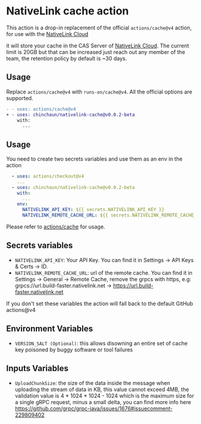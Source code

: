 # NativeLink cache action

This action is a drop-in replacement of the official `actions/cache@v4` action, for use with the [NativeLink Cloud](nativelink.com/?ref=cache)

it will store your cache in the CAS Server of [NativeLink Cloud](nativelink.com/?ref=cache). The current limit is 20GB but that can be increased just reach out any member of the team, the retention policy by default is ~30 days.

## Usage

Replace `actions/cache@v4` with `runs-on/cache@v4`. All the official options are supported.

```diff
- - uses: actions/cache@v4
+ - uses: chinchaun/nativelink-cache@v0.0.2-beta
    with:
      ...
```

## Usage

You need to create two secrets variables and use them as an env in the action

```yaml
  - uses: actions/checkout@v4
    ...
  - uses: chinchaun/nativelink-cache@v0.0.2-beta
    with:
      ...
    env:
      NATIVELINK_API_KEY: ${{ secrets.NATIVELINK_API_KEY }}
      NATIVELINK_REMOTE_CACHE_URL: ${{ secrets.NATIVELINK_REMOTE_CACHE_URL }}
```

Please refer to [actions/cache](https://github.com/actions/cache) for usage.

## Secrets variables
* `NATIVELINK_API_KEY`: Your API Key. You can find it in Settings -> API Keys & Certs -> ID.
* `NATIVELINK_REMOTE_CACHE_URL`: url of the remote cache. You can find it in Settings -> General -> Remote Cache, remove the grpcs with https, e.g: grpcs://url.build-faster.nativelink.net -> https://url.build-faster.nativelink.net

If you don't set these variables the action will fall back to the default GitHub actions@v4

## Environment Variables
* `VERSION_SALT (Optional)`: this allows disowning an entire set of cache key poisoned by buggy software or tool failures

## Inputs Variables
* `UploadChunkSize`: the size of the data inside the message when uploading the stream of data in KB, this value cannot exceed 4MB, the validation value is 4 * 1024 * 1024 - 1024 which is the maximum size for a single gRPC request, minus a small delta, you can find more info here https://github.com/grpc/grpc-java/issues/1676#issuecomment-229809402
